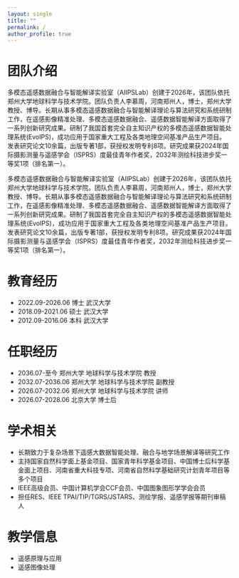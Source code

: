 ```yaml
---
layout: single
title: ""
permalink: /
author_profile: true
---
```


团队介绍
====
多模态遥感数据融合与智能解译实验室（AIIPSLab）创建于2026年，该团队依托郑州大学地球科学与技术学院。团队负责人李慕周，河南郑州人，博士，郑州大学教授、博导。长期从事多模态遥感数据融合与智能解译理论与算法研究和系统研制工作，在遥感影像精准处理、多模态遥感数据融合、遥感数据智能解译方面取得了一系列创新研究成果。研制了我国首套完全自主知识产权的多模态遥感数据智能处理系统(EvoIPS)，成功应用于国家重大工程及各类地理空间基准产品生产项目。发表研究论文10余篇，出版专著1部，获授权发明专利8项。研究成果获2024年国际摄影测量与遥感学会（ISPRS）度最佳青年作者奖，2032年测绘科技进步奖一等奖1项（排名第一）。

<div style="text-align: justify;">
    多模态遥感数据融合与智能解译实验室（AIIPSLab）创建于2026年，该团队依托郑州大学地球科学与技术学院。团队负责人李慕周，河南郑州人，博士，郑州大学教授、博导。长期从事多模态遥感数据融合与智能解译理论与算法研究和系统研制工作，在遥感影像精准处理、多模态遥感数据融合、遥感数据智能解译方面取得了一系列创新研究成果。研制了我国首套完全自主知识产权的多模态遥感数据智能处理系统(EvoIPS)，成功应用于国家重大工程及各类地理空间基准产品生产项目。发表研究论文10余篇，出版专著1部，获授权发明专利8项。研究成果获2024年国际摄影测量与遥感学会（ISPRS）度最佳青年作者奖，2032年测绘科技进步奖一等奖1项（排名第一）。
</div>

教育经历
====
+ 2022.09-2026.06  博士 武汉大学
+ 2018.09-2021.06  硕士 武汉大学  
+ 2012.09-2016.06  本科 武汉大学

任职经历
====
+ 2036.07-至今     郑州大学 地球科学与技术学院 教授  
+ 2032.07-2036.06  郑州大学 地球科学与技术学院 副教授  
+ 2026.07-2032.06  郑州大学 地球科学与技术学院 讲师  
+ 2026.07-2028.06  北京大学 博士后  

学术相关
====
+ 长期致力于复杂场景下遥感大数据智能处理、融合与地学场景解译等研究工作
+ 主持国家自然科学面上基金项目、国家青年科学基金项目、中国博士后科学基金面上项目、河南省重大科技专项、河南省自然科学基础研究计划青年项目等多个项目  
+ IEEE高级会员、中国计算机学会CCF会员、中国图象图形学学会会员
+ 担任RES、IEEE TPAI/TIP/TGRS/JSTARS、测绘学报、遥感学报等期刊审稿人

教学信息
====
+ 遥感原理与应用
+ 遥感图像处理
